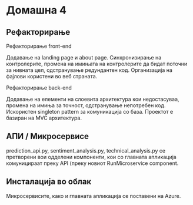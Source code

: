 
# Домашна 4

## Рефакторирање
Рефакторирање front-end 

Додавање на landing page и about page. Синхронизирање на контролерите, промена на имињата на контролерите да бидат поточни за нивната цел, одстранување редундантен код. Организација на фајлови користени во веб страната.

Рефакторирање back-end

Додавање на елементи на слоевита архитектура кои недостасуваа, промена на имиња за точност, одстранување непотребен код. Искористен singleton pattern за комуникација со база. Проектот е базиран на MVC архитектура.

## АПИ / Микросервисе

prediction_api.py, sentiment_analysis.py, technical_analysis.py се претворени вои одделени компоненти, кои со главната апликација комуницираат преку API (преку новиот RunMicroservice component.

## Инсталација во облак

Микросервисите, како и главната апликација се поставени на Azure.
